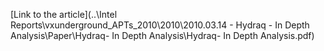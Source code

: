 [Link to the article](..\Intel Reports\vxunderground_APTs_2010\2010\2010.03.14 - Hydraq - In Depth Analysis\Paper\Hydraq- In Depth Analysis\Hydraq- In Depth Analysis.pdf)
